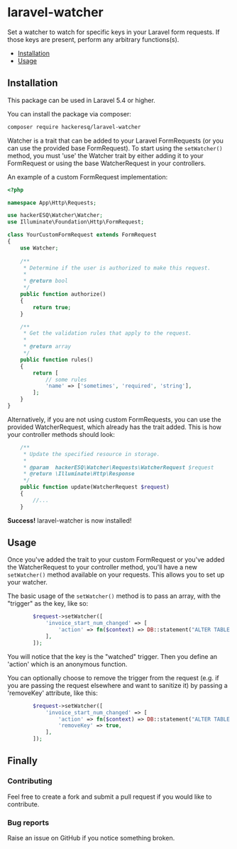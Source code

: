 # laravel-watcher
Set a watcher to watch for specific keys in your Laravel form requests. If those keys are present, perform any arbitrary functions(s).

* [Installation](#installation)
* [Usage](#usage)
  
  
## Installation
This package can be used in Laravel 5.4 or higher.

You can install the package via composer:

``` bash
composer require hackeresq/laravel-watcher
```

Watcher is a trait that can be added to your Laravel FormRequests (or you can use the provided base FormRequest). To start using the `setWatcher()` method, you must 'use' the Watcher trait by either adding it to your FormRequest or using the base WatcherRequest in your controllers.

An example of a custom FormRequest implementation:

```php
<?php

namespace App\Http\Requests;

use hackerESQ\Watcher\Watcher;
use Illuminate\Foundation\Http\FormRequest;

class YourCustomFormRequest extends FormRequest
{
    use Watcher;
    
    /**
     * Determine if the user is authorized to make this request.
     *
     * @return bool
     */
    public function authorize()
    {
        return true;
    }

    /**
     * Get the validation rules that apply to the request.
     *
     * @return array
     */
    public function rules()
    {
        return [
            // some rules
            'name' => ['sometimes', 'required', 'string'],
        ];
    }
}
```

Alternatively, if you are not using custom FormRequests, you can use the provided WatcherRequest, which already has the trait added. This is how your controller methods should look:

```php
    /**
     * Update the specified resource in storage.
     *
     * @param  hackerESQ\Watcher\Requests\WatcherRequest $request
     * @return \Illuminate\Http\Response
     */
    public function update(WatcherRequest $request)
    {   
        //...
    }
```

<b>Success!</b> laravel-watcher is now installed!

## Usage

Once you've added the trait to your custom FormRequest or you've added the WatcherRequest to your controller method, you'll have a new `setWatcher()` method available on your requests. This allows you to set up your watcher.

The basic usage of the `setWatcher()` method is to pass an array, with the "trigger" as the key, like so:

```php
        $request->setWatcher([
            'invoice_start_num_changed' => [
                'action' => fn($context) => DB::statement("ALTER TABLE `invoices` AUTO_INCREMENT = ".(int)$context->request->invoice_start_num),
            ],
        ]);
```

You will notice that the key is the "watched" trigger. Then you define an 'action' which is an anonymous function. 

You can optionally choose to remove the trigger from the request (e.g. if you are passing the request elsewhere and want to sanitize it) by passing a 'removeKey' attribute, like this:

```php
        $request->setWatcher([
            'invoice_start_num_changed' => [
                'action' => fn($context) => DB::statement("ALTER TABLE `invoices` AUTO_INCREMENT = ".(int)$context->request->invoice_start_num),
                'removeKey' => true,
            ],
        ]);
```

## Finally

### Contributing
Feel free to create a fork and submit a pull request if you would like to contribute.

### Bug reports
Raise an issue on GitHub if you notice something broken.

